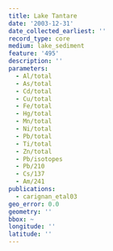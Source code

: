 ```yaml
---
title: Lake Tantare
date: '2003-12-31'
date_collected_earliest: ''
record_type: core
medium: lake_sediment
feature: '495'
description: ''
parameters:
  - Al/total
  - As/total
  - Cd/total
  - Cu/total
  - Fe/total
  - Hg/total
  - Mn/total
  - Ni/total
  - Pb/total
  - Ti/total
  - Zn/total
  - Pb/isotopes
  - Pb/210
  - Cs/137
  - Am/241
publications:
  - carignan_etal03
geo_error: 0.0
geometry: ''
bbox: ~
longitude: ''
latitude: ''
---
```

